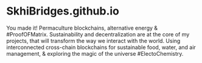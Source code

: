 # SkhiBridges.github.io
You made it! Permaculture blockchains, alternative energy &amp; #ProofOFMatrix. Sustainability and decentralization are at the core of my projects, that will transform the way we interact with the world. Using interconnected cross-chain blockchains for sustainable food, water, and air management, &amp; exploring the magic of the universe #ElectoChemistry.
